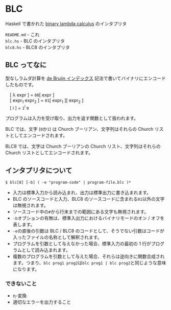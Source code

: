 # BLC
Haskell で書かれた [binary lambda calculus](https://tromp.github.io/cl/Binary_lambda_calculus.html) のインタプリタ

`README.md` - これ  
`blc.hs` - BLC のインタプリタ  
`blc8.hs` - BLC8 のインタプリタ

## BLC ってなに
型なしラムダ計算を [de Bruijn インデックス](https://ja.wikipedia.org/wiki/%E3%83%89%E3%83%BB%E3%83%96%E3%83%A9%E3%82%A6%E3%83%B3%E3%83%BB%E3%82%A4%E3%83%B3%E3%83%87%E3%83%83%E3%82%AF%E3%82%B9) 記法で書いてバイナリにエンコードしたものです。

&emsp;\[ λ expr \] = `00`\[ expr \]  
&emsp;\[ expr<sub>1</sub> expr<sub>2</sub> \] = `01`\[ expr<sub>1</sub> \]\[ expr<sub>2</sub> \]  
&emsp;\[ *i* \] = `1`<sup>*i*</sup> `0`

プログラムは入力を受け取り、出力を返す関数として扱われます。

BLC では、文字 (`0`か`1`) は Church ブーリアン、文字列はそれらの Church リストとしてエンコードされます。

BLC8 では、文字は Church ブーリアンの Church リスト、文字列はそれらの Church リストとしてエンコードされます。

## インタプリタについて
```
$ blc[8] [-b] ( -e "program-code" | program-file.blc )*
```
- 入力は標準入力から読み込まれ、出力は標準出力に書き込まれます。
- BLC のソースコードと入力、BLC8 のソースコードに含まれる`01`以外の文字は無視されます。
- ソースコード中の`#`から行末までの範囲にある文字も無視されます。
- `-b`オプションの有無は、標準入出力におけるバイナリモードのオン / オフを表します。
- `-e`の直後の引数は BLC / BLC8 のコードとして、そうでない引数はコードが入ったファイルの名称として解釈されます。
- プログラムを引数として与えなかった場合、標準入力の最初の 1 行がプログラムとして読み込まれます。
- 複数のプログラムを引数として与えた場合、それらは逆向きに関数合成されます。つまり、`blc prog1 prog2`は`blc prog1 | blc prog2`と同じような意味になります。

### できないこと
- η-変換
- 適切なエラーを出力すること
